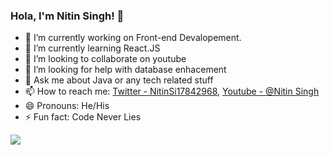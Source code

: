 ### Hola, I'm Nitin Singh! 👋

- 🔭 I’m currently working on Front-end Devalopement.
- 🌱 I’m currently learning React.JS
- 👯 I’m looking to collaborate on youtube
- 🤔 I’m looking for help with database enhacement
- 💬 Ask me about Java or any tech related stuff
- 📫 How to reach me: [Twitter - NitinSi17842968](https://twitter.com/NitinSi17842968), [Youtube - @Nitin Singh](https://www.youtube.com/channel/UC8VwVI7wYfjAZc_VivPKq0A)
- 😄 Pronouns: He/His
- ⚡ Fun fact: Code Never Lies



<img src="https://github-readme-stats.vercel.app/api?username=being-nitin&&show_icons=true&title_color=ffffff&icon_color=bb2acf&text_color=daf7dc&bg_color=151515"> 
